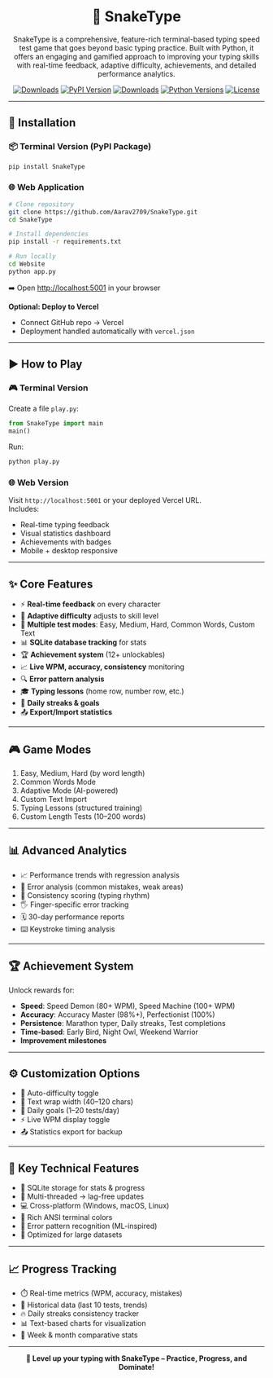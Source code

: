 
<h1 align="center">🐍 SnakeType</h1>

<p align="center">
  SnakeType is a comprehensive, feature-rich terminal-based typing speed test game that goes beyond basic typing practice.  
  Built with Python, it offers an engaging and gamified approach to improving your typing skills with real-time feedback, adaptive difficulty, achievements, and detailed performance analytics.
</p>

<p align="center">
  <a href="https://pepy.tech/projects/SnakeType"><img src="https://static.pepy.tech/badge/SnakeType" alt="Downloads"></a>
  <a href="https://pypi.org/project/SnakeType/"><img src="https://img.shields.io/pypi/v/SnakeType.svg" alt="PyPI Version"></a>
  <a href="https://pypi.org/project/SnakeType/"><img src="https://img.shields.io/pypi/dm/SnakeType.svg" alt="Downloads"></a>
  <a href="https://pypi.org/project/SnakeType/"><img src="https://img.shields.io/pypi/pyversions/SnakeType.svg" alt="Python Versions"></a>
  <a href="https://github.com/Aarav2709/SnakeType/blob/main/LICENSE"><img src="https://img.shields.io/github/license/Aarav2709/SnakeType" alt="License"></a>
</p>

---

## 🚀 Installation

### 📦 Terminal Version (PyPI Package)
```bash
pip install SnakeType
```

### 🌐 Web Application
```bash
# Clone repository
git clone https://github.com/Aarav2709/SnakeType.git
cd SnakeType

# Install dependencies
pip install -r requirements.txt

# Run locally
cd Website
python app.py
```
➡️ Open [http://localhost:5001](http://localhost:5001) in your browser  

**Optional: Deploy to Vercel**
- Connect GitHub repo → Vercel  
- Deployment handled automatically with `vercel.json`  

---

## ▶️ How to Play

### 🎮 Terminal Version
Create a file `play.py`:
```python
from SnakeType import main
main()
```
Run:
```bash
python play.py
```

### 🌐 Web Version
Visit `http://localhost:5001` or your deployed Vercel URL.  
Includes:  
- Real-time typing feedback  
- Visual statistics dashboard  
- Achievements with badges  
- Mobile + desktop responsive  

---

## ✨ Core Features
- ⚡ **Real-time feedback** on every character  
- 🎯 **Adaptive difficulty** adjusts to skill level  
- 📝 **Multiple test modes**: Easy, Medium, Hard, Common Words, Custom Text  
- 📊 **SQLite database tracking** for stats  
- 🏆 **Achievement system** (12+ unlockables)  
- 📈 **Live WPM, accuracy, consistency** monitoring  
- 🔍 **Error pattern analysis**  
- 🎓 **Typing lessons** (home row, number row, etc.)  
- 🔄 **Daily streaks & goals**  
- 📤 **Export/Import statistics**  

---

## 🎮 Game Modes
1. Easy, Medium, Hard (by word length)  
2. Common Words Mode  
3. Adaptive Mode (AI-powered)  
4. Custom Text Import  
5. Typing Lessons (structured training)  
6. Custom Length Tests (10–200 words)  

---

## 📊 Advanced Analytics
- 📈 Performance trends with regression analysis  
- 🧐 Error analysis (common mistakes, weak areas)  
- 🎵 Consistency scoring (typing rhythm)  
- 🖐️ Finger-specific error tracking  
- 🗓️ 30-day performance reports  
- ⌨️ Keystroke timing analysis  

---

## 🏆 Achievement System
Unlock rewards for:  
- **Speed**: Speed Demon (80+ WPM), Speed Machine (100+ WPM)  
- **Accuracy**: Accuracy Master (98%+), Perfectionist (100%)  
- **Persistence**: Marathon typer, Daily streaks, Test completions  
- **Time-based**: Early Bird, Night Owl, Weekend Warrior  
- **Improvement milestones**  

---

## ⚙️ Customization Options
- 🔀 Auto-difficulty toggle  
- 📐 Text wrap width (40–120 chars)  
- 🎯 Daily goals (1–20 tests/day)  
- ⚡ Live WPM display toggle  
- 📤 Statistics export for backup  

---

## 🎯 Key Technical Features
- 💾 SQLite storage for stats & progress  
- 🧵 Multi-threaded → lag-free updates  
- 💻 Cross-platform (Windows, macOS, Linux)  
- 🎨 Rich ANSI terminal colors  
- 🤖 Error pattern recognition (ML-inspired)  
- 🚀 Optimized for large datasets  

---

## 📈 Progress Tracking
- ⏱️ Real-time metrics (WPM, accuracy, mistakes)  
- 📂 Historical data (last 10 tests, trends)  
- 🔥 Daily streaks consistency tracker  
- 📊 Text-based charts for visualization  
- 📆 Week & month comparative stats  

---

<p align="center"><b>🚀 Level up your typing with SnakeType – Practice, Progress, and Dominate!</b></p>
